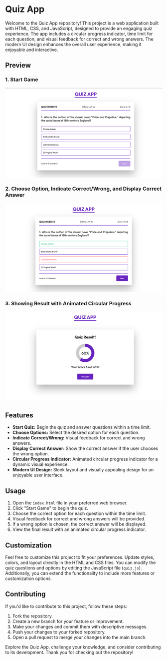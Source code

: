 # Quiz App

Welcome to the Quiz App repository! This project is a web application built with HTML, CSS, and JavaScript, designed to provide an engaging quiz experience. The app includes a circular progress indicator, time limit for each question, and visual feedback for correct and wrong answers. The modern UI design enhances the overall user experience, making it enjoyable and interactive.

## Preview

### 1. Start Game

![Quiz App - Start Game](Preview_Start_Game.png)

### 2. Choose Option, Indicate Correct/Wrong, and Display Correct Answer

![Quiz App - Choose Option, Indicate Correct/Wrong, and Display Correct Answer](Preview_Choose_Option.png)

### 3. Showing Result with Animated Circular Progress

![Quiz App - Showing Result with Animated Circular Progress](Preview_Show_Result.png)

## Features

- **Start Quiz:** Begin the quiz and answer questions within a time limit.
- **Choose Options:** Select the desired option for each question.
- **Indicate Correct/Wrong:** Visual feedback for correct and wrong answers.
- **Display Correct Answer:** Show the correct answer if the user chooses the wrong option.
- **Circular Progress Indicator:** Animated circular progress indicator for a dynamic visual experience.
- **Modern UI Design:** Sleek layout and visually appealing design for an enjoyable user interface.

## Usage

1. Open the `index.html` file in your preferred web browser.
2. Click "Start Game" to begin the quiz.
3. Choose the correct option for each question within the time limit.
4. Visual feedback for correct and wrong answers will be provided.
5. If a wrong option is chosen, the correct answer will be displayed.
6. View the final result with an animated circular progress indicator.

## Customization

Feel free to customize this project to fit your preferences. Update styles, colors, and layout directly in the HTML and CSS files. You can modify the quiz questions and options by editing the JavaScript file (`quiz.js`). Additionally, you can extend the functionality to include more features or customization options.

## Contributing

If you'd like to contribute to this project, follow these steps:

1. Fork the repository.
2. Create a new branch for your feature or improvement.
3. Make your changes and commit them with descriptive messages.
4. Push your changes to your forked repository.
5. Open a pull request to merge your changes into the main branch.

Explore the Quiz App, challenge your knowledge, and consider contributing to its development. Thank you for checking out the repository!